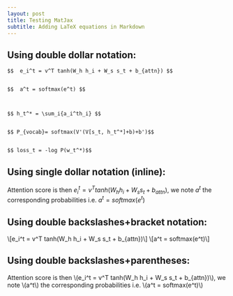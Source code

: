 ```yaml
---
layout: post
title: Testing MatJax
subtitle: Adding LaTeX equations in Markdown
---
```


## Using double dollar notation:   

    $$  e_i^t = v^T tanh(W_h h_i + W_s s_t + b_{attn}) $$
    
    
    $$  a^t = softmax(e^t) $$ 
    
    
    
    $$ h_t^* = \sum_i{a_i^th_i} $$
    
    
    $$ P_{vocab}= softmax(V'(V[s_t, h_t^*]+b)+b')$$
    
    
    $$ loss_t = -log P(w_t^*)$$
   
## Using single dollar notation (inline):
Attention score is then $e_i^t = v^T tanh(W_h h_i + W_s s_t + b_{attn})$, we note $a^t$ the corresponding probabilities i.e. $a^t = softmax(e^t)$

## Using double backslashes+bracket notation:
\\[e_i^t = v^T tanh(W_h h_i + W_s s_t + b_{attn})\\]
\\[a^t = softmax(e^t)\\]

## Using double backslashes+parentheses:
Attention score is then \\(e_i^t = v^T tanh(W_h h_i + W_s s_t + b_{attn})\\), we note \\(a^t\\) the corresponding probabilities i.e. \\(a^t = softmax(e^t)\\)
